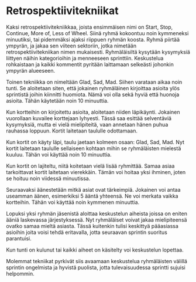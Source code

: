 # Retrospektiivitekniikat

Kaksi retrospektiivitekniikkaa, joista ensimmäisen nimi on Start, Stop, Continue, More of, Less of Wheel. Siinä ryhmä kokoontuu noin kymmeneksi minuutiksi, tai pidemmäksi ajaksi riippuen ryhmän koosta. Ryhmä piirtää ympyrän, ja jakaa sen viiteen sektoriin, jotka nimetään retrospektiivitekniikan nimen mukaisesti. Ryhmäläisiltä kysytään kysymyksiä liittyen näihin kategorioihin ja menneeseen sprinttiin. Keskustelua rohkaistaan ja kaikki kommentit pyritään laittamaan selkeästi johonkin ympyrän alueeseen. 


Toinen tekniikka on nimeltään Glad, Sad, Mad. Siihen varataan aikaa noin tunti. Se aloitetaan siten, että jokainen ryhmäläinen kirjoittaa asioita ylös sprintistä joihin kiinnitti huomiota. Nämä voi olla sekä hyviä että huonoja asioita. Tähän käytetään noin 10 minuuttia.

Kun kortteihin on kirjoitettu asioita, aloitetaan niiden läpikäynti. Jokainen vuorollaan kuvailee korttejaan lyhyesti. Tässä saa esittää selventäviä kysymyksiä, mutta ei vielä mielipiteitä, vaan annetaan hänen puhua rauhassa loppuun. Kortit laitetaan taululle odottamaan.

Kun kortit on käyty läpi, taulu jaetaan kolmeen osaan: Glad, Sad, Mad. Nyt kortit laitetaan taululle sellaiseen kohtaan mihin se ryhmäläisten mielestä kuuluu. Tähän voi käyttää noin 10 minuuttia.

Kun kortit on lajiteltu, niitä koitetaan vielä lisää ryhmittää. Samaa asiaa tarkoittavat kortit laitetaan vierekkäin. Tämän voi hoitaa yksi ihminen, joten se hoituu noin viidessä minuutissa.

Seuraavaksi äänestetään mitkä asiat ovat tärkeimpiä. Jokainen voi antaa useamman äänen, esimerkiksi 5 ääntä yhteensä. Ne voi merkata vaikka kortteihin. Tähän voi käyttää noin kymmenen minuuttia.

Lopuksi yksi ryhmän jäsenistä aloittaa keskustelun aiheista joissa on eniten ääniä laskevassa järjestyksessä. Nyt ryhmäläiset voivat jakaa mielipiteensä ovatko samaa mieltä asiasta. Tässä kuitenkin tulisi keskittyä pääasiassa asioihin joita voisi tehdä eritavalla, jotta seuraavan sprintin suoritus parantuisi.

Kun tunti on kulunut tai kaikki aiheet on käsitelty voi keskustelun lopettaa.


Molemmat tekniikat pyrkivät siis avaamaan keskustelua ryhmäläisten välillä sprintin ongelmista ja hyvistä puolista, jotta tulevaisuudessa sprintti sujuisi helpommin.